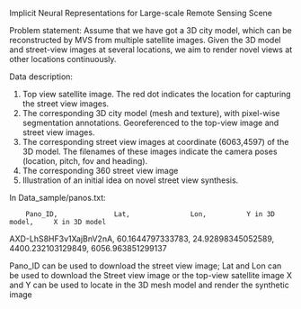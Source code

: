 Implicit Neural Representations for Large-scale Remote Sensing Scene

Problem statement:
Assume that we have got a 3D city model, which can be reconstructed by MVS from multiple satellite images. Given the 3D model and street-view images at several locations, we aim to render novel views at other locations continuously.


Data description:
1.	Top view satellite image. The red dot indicates the location for capturing the street view images.
2.	The corresponding 3D city model (mesh and texture), with pixel-wise segmentation annotations. Georeferenced to the top-view image and street view images.
3.	The corresponding street view images at coordinate (6063,4597) of the 3D model. The filenames of these images indicate the camera poses (location, pitch, fov and heading). 
4.	The corresponding 360 street view image
5.	Illustration of an initial idea on novel street view synthesis.




In Data_sample/panos.txt:

        Pano_ID,              Lat,               Lon,          Y in 3D model,     X in 3D model
AXD-LhS8HF3v1XajBnV2nA, 60.1644797333783, 24.92898345052589, 4400.232103129849,  6056.963851299137

Pano_ID can be used to download the street view image;
Lat and Lon can be used to download the Street view image or the top-view satellite image
X and Y can be used to locate in the 3D mesh model and render the synthetic image
